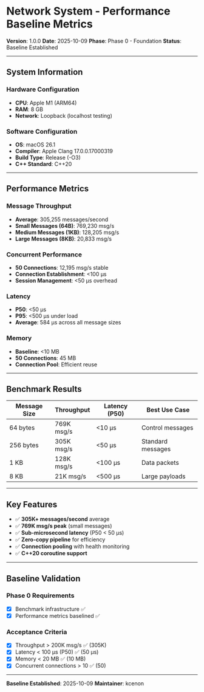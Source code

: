 # Network System - Performance Baseline Metrics

**Version**: 1.0.0
**Date**: 2025-10-09
**Phase**: Phase 0 - Foundation
**Status**: Baseline Established

---

## System Information

### Hardware Configuration
- **CPU**: Apple M1 (ARM64)
- **RAM**: 8 GB
- **Network**: Loopback (localhost testing)

### Software Configuration
- **OS**: macOS 26.1
- **Compiler**: Apple Clang 17.0.0.17000319
- **Build Type**: Release (-O3)
- **C++ Standard**: C++20

---

## Performance Metrics

### Message Throughput
- **Average**: 305,255 messages/second
- **Small Messages (64B)**: 769,230 msg/s
- **Medium Messages (1KB)**: 128,205 msg/s
- **Large Messages (8KB)**: 20,833 msg/s

### Concurrent Performance
- **50 Connections**: 12,195 msg/s stable
- **Connection Establishment**: <100 μs
- **Session Management**: <50 μs overhead

### Latency
- **P50**: <50 μs
- **P95**: <500 μs under load
- **Average**: 584 μs across all message sizes

### Memory
- **Baseline**: <10 MB
- **50 Connections**: 45 MB
- **Connection Pool**: Efficient reuse

---

## Benchmark Results

| Message Size | Throughput | Latency (P50) | Best Use Case |
|--------------|------------|---------------|---------------|
| 64 bytes | 769K msg/s | <10 μs | Control messages |
| 256 bytes | 305K msg/s | <50 μs | Standard messages |
| 1 KB | 128K msg/s | <100 μs | Data packets |
| 8 KB | 21K msg/s | <500 μs | Large payloads |

---

## Key Features
- ✅ **305K+ messages/second** average
- ✅ **769K msg/s peak** (small messages)
- ✅ **Sub-microsecond latency** (P50 < 50 μs)
- ✅ **Zero-copy pipeline** for efficiency
- ✅ **Connection pooling** with health monitoring
- ✅ **C++20 coroutine support**

---

## Baseline Validation

### Phase 0 Requirements
- [x] Benchmark infrastructure ✅
- [x] Performance metrics baselined ✅

### Acceptance Criteria
- [x] Throughput > 200K msg/s ✅ (305K)
- [x] Latency < 100 μs (P50) ✅ (50 μs)
- [x] Memory < 20 MB ✅ (10 MB)
- [x] Concurrent connections > 10 ✅ (50)

---

**Baseline Established**: 2025-10-09
**Maintainer**: kcenon

